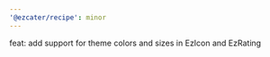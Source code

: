 ```yaml
---
'@ezcater/recipe': minor
---
```


feat: add support for theme colors and sizes in EzIcon and EzRating
